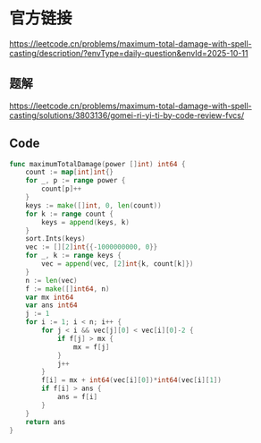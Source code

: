 # 官方链接
https://leetcode.cn/problems/maximum-total-damage-with-spell-casting/description/?envType=daily-question&envId=2025-10-11

## 题解
https://leetcode.cn/problems/maximum-total-damage-with-spell-casting/solutions/3803136/gomei-ri-yi-ti-by-code-review-fvcs/

## Code
```go
func maximumTotalDamage(power []int) int64 {
    count := map[int]int{}
	for _, p := range power {
		count[p]++
	}
	keys := make([]int, 0, len(count))
	for k := range count {
		keys = append(keys, k)
	}
	sort.Ints(keys)
	vec := [][2]int{{-1000000000, 0}}
	for _, k := range keys {
		vec = append(vec, [2]int{k, count[k]})
	}
	n := len(vec)
	f := make([]int64, n)
	var mx int64
	var ans int64
	j := 1
	for i := 1; i < n; i++ {
		for j < i && vec[j][0] < vec[i][0]-2 {
			if f[j] > mx {
				mx = f[j]
			}
			j++
		}
		f[i] = mx + int64(vec[i][0])*int64(vec[i][1])
		if f[i] > ans {
			ans = f[i]
		}
	}
	return ans
}
```